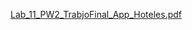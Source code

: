 [Lab_11_PW2_TrabjoFinal_App_Hoteles.pdf](https://github.com/user-attachments/files/16405496/Lab_11_PW2_TrabjoFinal_App_Hoteles.pdf)
